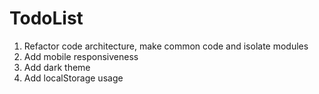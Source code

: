 # TodoList

<ol>
  <li>Refactor code architecture, make common code and isolate modules</li>
  <li>Add mobile responsiveness</li>
  <li>Add dark theme</li>
  <li>Add localStorage usage</li>
</ol>
  
 
